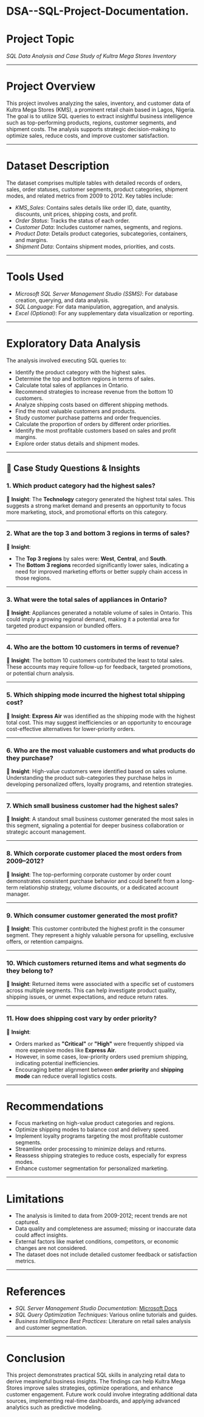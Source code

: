 # DSA--SQL-Project-Documentation.

# Project Topic
*SQL Data Analysis and Case Study of Kultra Mega Stores Inventory*

---

# Project Overview
This project involves analyzing the sales, inventory, and customer data of Kultra Mega Stores (KMS), a prominent retail chain based in Lagos, Nigeria. The goal is to utilize SQL queries to extract insightful business intelligence such as top-performing products, regions, customer segments, and shipment costs. The analysis supports strategic decision-making to optimize sales, reduce costs, and improve customer satisfaction.

---

# Dataset Description
The dataset comprises multiple tables with detailed records of orders, sales, order statuses, customer segments, product categories, shipment modes, and related metrics from 2009 to 2012. Key tables include:
- *KMS_Sales*: Contains sales details like order ID, date, quantity, discounts, unit prices, shipping costs, and profit.
- *Order Status*: Tracks the status of each order.
- *Customer Data*: Includes customer names, segments, and regions.
- *Product Data*: Details product categories, subcategories, containers, and margins.
- *Shipment Data*: Contains shipment modes, priorities, and costs.

---

# Tools Used
- *Microsoft SQL Server Management Studio (SSMS)*: For database creation, querying, and data analysis.
- *SQL Language*: For data manipulation, aggregation, and analysis.
- *Excel (Optional)*: For any supplementary data visualization or reporting.

---

# Exploratory Data Analysis
The analysis involved executing SQL queries to:
- Identify the product category with the highest sales.
- Determine the top and bottom regions in terms of sales.
- Calculate total sales of appliances in Ontario.
- Recommend strategies to increase revenue from the bottom 10 customers.
- Analyze shipping costs based on different shipping methods.
- Find the most valuable customers and products.
- Study customer purchase patterns and order frequencies.
- Calculate the proportion of orders by different order priorities.
- Identify the most profitable customers based on sales and profit margins.
- Explore order status details and shipment modes.

---

## 🔹 Case Study Questions & Insights

### 1. Which product category had the highest sales?

📌 **Insight**: The **Technology** category generated the highest total sales. This suggests a strong market demand and presents an opportunity to focus more marketing, stock, and promotional efforts on this category.

---

### 2. What are the top 3 and bottom 3 regions in terms of sales?

📌 **Insight**: 
- The **Top 3 regions** by sales were: **West**, **Central**, and **South**.
- The **Bottom 3 regions** recorded significantly lower sales, indicating a need for improved marketing efforts or better supply chain access in those regions.

---

### 3. What were the total sales of appliances in Ontario?

📌 **Insight**: Appliances generated a notable volume of sales in Ontario. This could imply a growing regional demand, making it a potential area for targeted product expansion or bundled offers.

---

### 4. Who are the bottom 10 customers in terms of revenue?

📌 **Insight**: The bottom 10 customers contributed the least to total sales. These accounts may require follow-up for feedback, targeted promotions, or potential churn analysis.

---

### 5. Which shipping mode incurred the highest total shipping cost?

📌 **Insight**: **Express Air** was identified as the shipping mode with the highest total cost. This may suggest inefficiencies or an opportunity to encourage cost-effective alternatives for lower-priority orders.

---

### 6. Who are the most valuable customers and what products do they purchase?

📌 **Insight**: High-value customers were identified based on sales volume. Understanding the product sub-categories they purchase helps in developing personalized offers, loyalty programs, and retention strategies.

---

### 7. Which small business customer had the highest sales?

📌 **Insight**: A standout small business customer generated the most sales in this segment, signaling a potential for deeper business collaboration or strategic account management.

---

### 8. Which corporate customer placed the most orders from 2009–2012?

📌 **Insight**: The top-performing corporate customer by order count demonstrates consistent purchase behavior and could benefit from a long-term relationship strategy, volume discounts, or a dedicated account manager.

---

### 9. Which consumer customer generated the most profit?

📌 **Insight**: This customer contributed the highest profit in the consumer segment. They represent a highly valuable persona for upselling, exclusive offers, or retention campaigns.

---

### 10. Which customers returned items and what segments do they belong to?

📌 **Insight**: Returned items were associated with a specific set of customers across multiple segments. This can help investigate product quality, shipping issues, or unmet expectations, and reduce return rates.

---

### 11. How does shipping cost vary by order priority?

📌 **Insight**: 
- Orders marked as **"Critical"** or **"High"** were frequently shipped via more expensive modes like **Express Air**.
- However, in some cases, low-priority orders used premium shipping, indicating potential inefficiencies.
- Encouraging better alignment between **order priority** and **shipping mode** can reduce overall logistics costs.


---

# Recommendations
- Focus marketing on high-value product categories and regions.
- Optimize shipping modes to balance cost and delivery speed.
- Implement loyalty programs targeting the most profitable customer segments.
- Streamline order processing to minimize delays and returns.
- Reassess shipping strategies to reduce costs, especially for express modes.
- Enhance customer segmentation for personalized marketing.

---

# Limitations
- The analysis is limited to data from 2009-2012; recent trends are not captured.
- Data quality and completeness are assumed; missing or inaccurate data could affect insights.
- External factors like market conditions, competitors, or economic changes are not considered.
- The dataset does not include detailed customer feedback or satisfaction metrics.

---

# References
- *SQL Server Management Studio Documentation*: [Microsoft Docs](https://docs.microsoft.com/en-us/sql/ssms/sql-server-management-studio)
- *SQL Query Optimization Techniques*: Various online tutorials and guides.
- *Business Intelligence Best Practices*: Literature on retail sales analysis and customer segmentation.

---

# Conclusion
This project demonstrates practical SQL skills in analyzing retail data to derive meaningful business insights. The findings can help Kultra Mega Stores improve sales strategies, optimize operations, and enhance customer engagement. Future work could involve integrating additional data sources, implementing real-time dashboards, and applying advanced analytics such as predictive modeling.












